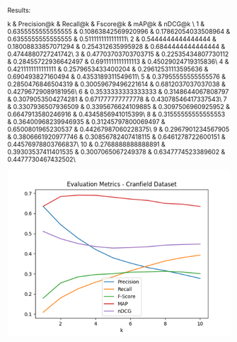 Results:

k & Precision@k & Recall@k & Fscore@k & mAP@k & nDCG@k \\
1 & 0.6355555555555555 & 0.10863842569920996 & 0.17862054033508964 & 0.6355555555555555 & 0.5111111111111111\\
2 & 0.5444444444444444 & 0.18008833857071294 & 0.254312635995928 & 0.6844444444444444 & 0.4744880727241742\\
3 & 0.47703703703703715 & 0.22535434807730112 & 0.28455722936642497 & 0.6911111111111113 & 0.45029024719315836\\
4 & 0.4211111111111111 & 0.2579653433400204 & 0.29612531113595636 & 0.690493827160494 & 0.4353189311549611\\
5 & 0.37955555555555576 & 0.2850476846504319 & 0.30059679496221614 & 0.6812037037037038 & 0.42796729089181956\\
6 & 0.3533333333333333 & 0.3148644067808797 & 0.3079053504274281 & 0.671777777777778 & 0.43078546417337543\\
7 & 0.3307936507936509 & 0.3395676624109885 & 0.3097506960925952 & 0.6647913580246916 & 0.4345856941015399\\
8 & 0.31555555555555553 & 0.36400968239946935 & 0.31245797800069497 & 0.6500801965230537 & 0.44267987060228375\\
9 & 0.2967901234567905 & 0.3806661920977746 & 0.30856782407418115 & 0.6461278722600151 & 0.44576978803766837\\
10 & 0.2768888888888891 & 0.39303537411401535 & 0.3007065067249378 & 0.6347774523389602 & 0.4477730467432502\\

![Graph](output/eval_plot.png)
